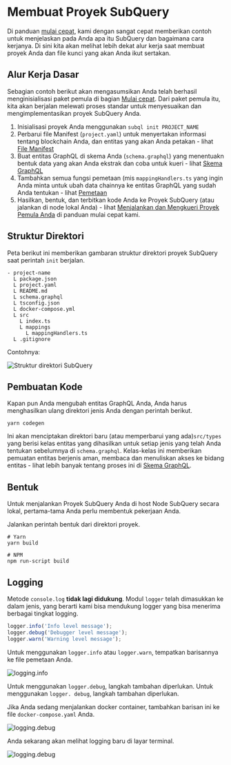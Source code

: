 # Membuat Proyek SubQuery

Di panduan [mulai cepat](/quickstart/quickstart.md), kami dengan sangat cepat memberikan contoh untuk menjelaskan pada Anda apa itu SubQuery dan bagaimana cara kerjanya. Di sini kita akan melihat lebih dekat alur kerja saat membuat proyek Anda dan file kunci yang akan Anda ikut sertakan.

## Alur Kerja Dasar
Sebagian contoh berikut akan mengasumsikan Anda telah berhasil menginisialisasi paket pemula di bagian [Mulai cepat](../quickstart/quickstart.md). Dari paket pemula itu, kita akan berjalan melewati proses standar untuk menyesuaikan dan mengimplementasikan proyek SubQuery Anda.

1. Inisialisasi proyek Anda menggunakan `subql init PROJECT_NAME`
2. Perbarui file Manifest (`project.yaml`) untuk menyertakan informasi tentang blockchain Anda, dan entitas yang akan Anda petakan - lihat [File Manifest](./manifest.md)
3. Buat entitas GraphQL di skema Anda (`schema.graphql`) yang menentuakn bentuk data yang akan Anda ekstrak dan coba untuk kueri - lihat [Skema GraphQL](./graphql.md)
4. Tambahkan semua fungsi pemetaan (mis `mappingHandlers.ts` yang ingin Anda minta untuk ubah data chainnya ke entitas GraphQL yang sudah Anda tentukan - lihat [Pemetaan](./mapping.md)
5. Hasilkan, bentuk, dan terbitkan kode Anda ke Proyek SubQuery (atau jalankan di node lokal Anda) - lihat [Menjalankan dan Mengkueri Proyek Pemula Anda](./quickstart.md#running-and-querying-your-starter-project) di panduan mulai cepat kami.

## Struktur Direktori

Peta berikut ini memberikan gambaran struktur direktori proyek SubQuery saat perintah `init` berjalan.

```
- project-name
  L package.json
  L project.yaml
  L README.md
  L schema.graphql
  L tsconfig.json
  L docker-compose.yml
  L src
    L index.ts
    L mappings
      L mappingHandlers.ts
  L .gitignore
```

Contohnya:

![Struktur direktori SubQuery](/assets/img/subQuery_directory_stucture.png)

## Pembuatan Kode

Kapan pun Anda mengubah entitas GraphQL Anda, Anda harus menghasilkan ulang direktori jenis Anda dengan perintah berikut.

```
yarn codegen
```

Ini akan menciptakan direktori baru (atau memperbarui yang ada)`src/types` yang berisi kelas entitas yang dihasilkan untuk setiap jenis yang telah Anda tentukan sebelumnya di `schema.graphql`. Kelas-kelas ini memberikan pemuatan entitas berjenis aman, membaca dan menuliskan akses ke bidang entitas - lihat lebih banyak tentang proses ini di [Skema GraphQL](./graphql.md).

## Bentuk

Untuk menjalankan Proyek SubQuery Anda di host Node SubQuery secara lokal, pertama-tama Anda perlu membentuk pekerjaan Anda.

Jalankan perintah bentuk dari direktori proyek.

```shell
# Yarn
yarn build

# NPM
npm run-script build
```

## Logging

Metode `console.log` **tidak lagi didukung**. Modul `logger` telah dimasukkan ke dalam jenis, yang berarti kami bisa mendukung logger yang bisa menerima berbagai tingkat logging.

```typescript
logger.info('Info level message');
logger.debug('Debugger level message');
logger.warn('Warning level message');
```

Untuk menggunakan `logger.info` atau `logger.warn`, tempatkan barisannya ke file pemetaan Anda.

![logging.info](/assets/img/logging_info.png)

Untuk menggunakan `logger.debug`, langkah tambahan diperlukan. Untuk menggunakan `logger. debug`, langkah tambahan diperlukan.

Jika Anda sedang menjalankan docker container, tambahkan barisan ini ke file `docker-compose.yaml` Anda.

![logging.debug](/assets/img/logging_debug.png)

Anda sekarang akan melihat logging baru di layar terminal.

![logging.debug](/assets/img/subquery_logging.png)
